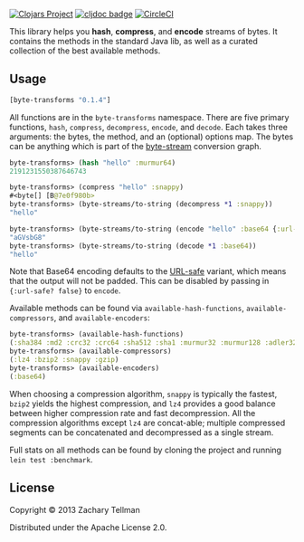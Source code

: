 [![Clojars Project](https://img.shields.io/clojars/v/byte-transforms.svg)](https://clojars.org/byte-transforms)
[![cljdoc badge](https://cljdoc.org/badge/byte-transforms)](https://cljdoc.org/d/byte-transforms)
[![CircleCI](https://circleci.com/gh/clj-commons/byte-transforms.svg?style=svg)](https://circleci.com/gh/clj-commons/byte-transforms)

This library helps you **hash**, **compress**, and **encode** streams of bytes.  It contains the methods in the standard Java lib, as well as a curated collection of the best available methods.

## Usage

```clj
[byte-transforms "0.1.4"]
```

All functions are in the `byte-transforms` namespace.  There are five primary functions, `hash`, `compress`, `decompress`, `encode`, and `decode`.  Each takes three arguments: the bytes, the method, and an (optional) options map.  The bytes can be anything which is part of the [byte-stream](https://github.com/ztellman/byte-streams) conversion graph.

```clj
byte-transforms> (hash "hello" :murmur64)
2191231550387646743

byte-transforms> (compress "hello" :snappy)
#<byte[] [B@7e0f980b>
byte-transforms> (byte-streams/to-string (decompress *1 :snappy))
"hello"

byte-transforms> (byte-streams/to-string (encode "hello" :base64 {:url-safe? false}))
"aGVsbG8"
byte-transforms> (byte-streams/to-string (decode *1 :base64))
"hello"
```

Note that Base64 encoding defaults to the [URL-safe](https://en.wikipedia.org/wiki/Base64#URL_applications) variant, which means that the output will not be padded.  This can be disabled by passing in `{:url-safe? false}` to `encode`.

Available methods can be found via `available-hash-functions`, `available-compressors`, and `available-encoders`:

```clj
byte-transforms> (available-hash-functions)
(:sha384 :md2 :crc32 :crc64 :sha512 :sha1 :murmur32 :murmur128 :adler32 :sha256 :md5 :murmur64)
byte-transforms> (available-compressors)
(:lz4 :bzip2 :snappy :gzip)
byte-transforms> (available-encoders)
(:base64)
```

When choosing a compression algorithm, `snappy` is typically the fastest, `bzip2` yields the highest compression, and `lz4` provides a good balance between higher compression rate and fast decompression.  All the compression algorithms except `lz4` are concat-able; multiple compressed segments can be concatenated and decompressed as a single stream.

Full stats on all methods can be found by cloning the project and running `lein test :benchmark`.

## License

Copyright © 2013 Zachary Tellman

Distributed under the Apache License 2.0.
